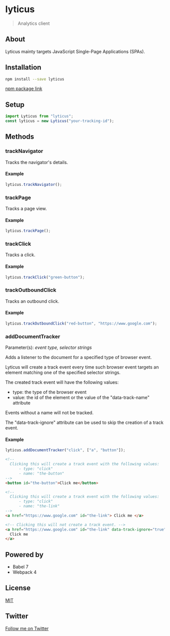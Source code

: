 # lyticus

> Analytics client

## About

Lyticus mainty targets JavaScript Single-Page Applications (SPAs).

## Installation

```bash
npm install --save lyticus
```

[npm package link](https://www.npmjs.com/package/lyticus)

## Setup

```javascript
import Lyticus from "lyticus";
const lyticus = new Lyticus("your-tracking-id");
```

## Methods

### trackNavigator

Tracks the navigator's details.

#### Example

```javascript
lyticus.trackNavigator();
```

### trackPage

Tracks a page view.

#### Example

```javascript
lyticus.trackPage();
```

### trackClick

Tracks a click.

#### Example

```javascript
lyticus.trackClick("green-button");
```

### trackOutboundClick

Tracks an outbound click.

#### Example

```javascript
lyticus.trackOutboundClick("red-button", "https://www.google.com");
```

### addDocumentTracker

Parameter(s): _event type, selector strings_

Adds a listener to the document for a specified type of browser event.

Lyticus will create a track event every time such browser event targets an element matching one of the specified selector strings.

The created track event will have the following values:

- type: the type of the browser event
- value: the id of the element or the value of the "data-track-name" attribute

Events without a name will not be tracked.

The "data-track-ignore" attribute can be used to skip the creation of a track event.

#### Example

```javascript
lyticus.addDocumentTracker("click", ["a", "button"]);
```

```html
<!--
  Clicking this will create a track event with the following values:
      - type: "click"
      - name: "the-button"
-->
<button id="the-button">Click me</button>

<!--
  Clicking this will create a track event with the following values:
      - type: "click"
      - name: "the-link"
-->
<a href="https://www.google.com" id="the-link"> Click me </a>

<!-- Clicking this will not create a track event. -->
<a href="https://www.google.com" id="the-link" data-track-ignore="true">
  Click me
</a>
```

## Powered by

- Babel 7
- Webpack 4

## License

[MIT](http://opensource.org/licenses/MIT)

## Twitter

[Follow me on Twitter](https://twitter.com/KrolsBjorn)
